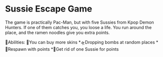 # Sussie Escape Game
The game is practically Pac-Man, but with five Sussies from Kpop Demon Hunters. If one of them catches you, you loose a life. You run around the place, and the ramen noodles give you extra points.

👾Abilities:
🎯You can buy more skins
*🛸Dropping bombs at random places
*🧸Respawn with points
*🥊Get rid of one Sussie for points
